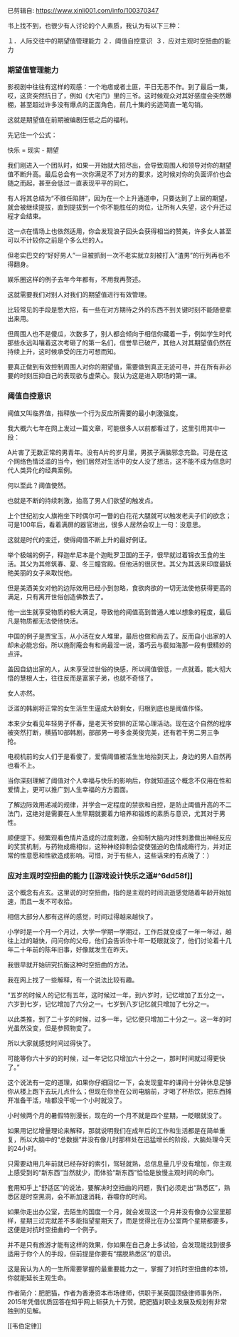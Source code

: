 已剪辑自: https://www.xinli001.com/info/100370347

书上找不到，也很少有人讨论的个人素质，我认为有以下三种： 

１．人际交往中的期望值管理能力
２．阈值自控意识 
３．应对主观时空扭曲的能力 

### 期望值管理能力

影视剧中往往有这样的观感：一个地痞或者土匪，平日无恶不作。到了最后一集，哎，这货突然抗日了，例如《大宅门》里的三爷。这时候观众对其好感度会突然爆棚，甚至超过许多没有爆点的正面角色，前几十集的劣迹简直一笔勾销。

这就是期望值在前期被编剧压低之后的福利。 

先记住一个公式： 
 
快乐 = 现实 - 期望

我们刚进入一个团队时，如果一开始就大招尽出，会导致周围人和领导对你的期望值不断升高。最后总会有一次你满足不了对方的要求，这时候对你的负面评价也会随之而起，甚至会低过一直表现平平的同仁。

有人将其总结为“不胜任陷阱”，因为在一个上升通道中，只要达到了上层的期望，就会被继续提拔，直到提拔到一个你不能胜任的岗位，让所有人失望，这个升迁过程才会结束。 

这一点在情场上也依然适用，你会发现浪子回头会获得相当的赞美，许多女人甚至可以不计较你之前是个多么烂的人。

但老实巴交的“好好男人”一旦被抓到一次不老实就立刻被打入“渣男”的行列再也不得翻身。

娱乐圈这样的例子去年今年都有，不用我再赘述。 

这就需要我们对别人对我们的期望值进行有效管理。

比较常见的手段是憋大招，有一些在对方期待之外的东西不到关键时刻不能随便拿出来用。

但周围人也不是傻瓜，次数多了，别人都会倾向于相信你藏着一手，例如学生时代那些永远叫嚷着这次考砸了的第一名们，信誉早已破产，其他人对其期望值仍然在持续上升，这时候承受的压力可想而知。

要真正做到有效控制周围人对你的期望值，需要做到真正无迹可寻，并在所有非必要的时刻压抑自己的表现欲与虚荣心。我认为这是进入职场的第一课。 

### 阈值自控意识

阈值又叫临界值，指释放一个行为反应所需要的最小刺激强度。 

我大概六七年在网上发过一篇文章，可能很多人以前都看过了，这里引用其中一段：

A片害了无数正常的男青年。没有A片的岁月里，男孩子满脑邪念充盈。可是在这个网络色情泛滥的当今，他们居然对生活中的女人没了想法，这不能不成为信息时代人类异化的经典案例。

何以至此？阈值使然。

也就是不断的持续刺激，抬高了男人们欲望的触发点。

上个世纪初女人旗袍坐下时偶尔可一瞥的白花花大腿就可以触发老夫子们的欲念；可是100年后，看着满屏的器官进出，很多人居然会叹上一句：没意思。

这就是时代的变迁，使得阈值不断上升的最好例证。 

举个极端的例子，释迦牟尼本是个迦毗罗卫国的王子，很早就过着锦衣玉食的生活。其父为其修筑春、夏、冬三幢宫殿。但他活的很厌世。其父为其选来印度最妖艳美丽的女子来取悦他。

但是美酒美女对他的边际效用已经小到忽略，食欲肉欲的一切无法使他获得更高的满足，只有离开世俗创造佛教去了。

他一出生就享受物质的极大满足，导致他的阈值高到普通人难以想象的程度，最后凡是物质都无法使他快活。

中国的例子是贾宝玉，从小活在女人堆里，最后也做和尚去了。反而自小出家的人却未必能忘俗。所以施耐庵会有和尚最淫一说，潘巧云与裴如海那一段有很精妙的点评。

盖因自幼出家的人，从未享受过世俗的快感，所以阈值很低，一点就着。能大彻大悟的慧根人士，往往反而是富家子弟，也就不奇怪了。 

女人亦然。

泛滥的韩剧将正常的女生活生生逼成大龄剩女，归根到底也是阈值作怪。

本来少女看见年轻男子怀春，是老天爷安排的正常心理活动。现在这个自然的程序被突然打断，横插10部韩剧，部部男一号多金英俊完美，还有若干男二男三争抢。

电视机前的女人们于是看傻了，爱情阈值被活生生地抬到天上，身边的男人自然再也看不上。

当你深刻理解了阈值对个人幸福与快乐的影响后，你就知道这个概念不仅用在性和爱情上，更可以推广到人生幸福的方方面面。

了解边际效用递减的规律，并学会一定程度的禁欲和自控，是防止阈值升高的不二法门，这绝对是需要在人生早期就要着力培养和锻炼的素质与意识，尤其对于男性。 

顺便提下。频繁观看色情片造成的过度刺激，会抑制大脑内对性刺激做出神经反应的奖赏机制，与药物成瘾相似，这种神经抑制会促使强迫的色情成瘾行为，并对正常的性意愿和性欲造成影响。可惜，对于有些人，这些话来的有点晚了：） 

### 应对主观时空扭曲的能力 [[游戏设计快乐之道#^6dd58f]]

这个概念有点玄。这里说的时空扭曲，指的是主观的时间流逝感觉随着年龄开始加速，而且一发不可收拾。

相信大部分人都有这样的感觉，时间过得越来越快了。

小学时是一个月一个月过，大学一学期一学期过，工作后就变成了一年一年过，越往上过的越快，问问你的父母，他们会告诉你十年一眨眼就没了，他们讨论着十几年二十年前的陈年旧事，好像就发生在昨天。 

我很早就开始研究抗衡这种时空扭曲的方法。 

我在网上找了一些解释，有一个说法比较有趣。

“五岁的时候人的记忆有五年，这时候过一年，到六岁时，记忆增加了五分之一。六岁到七岁，记忆增加了六分之一。七岁到八岁记忆就只增加了七分之一。

以此类推，到了二十岁的时候，过多一年，记忆便只增加二十分之一。这一年的时光虽然没变，但是参照物变了。

所以大家就感觉时间过得快了。

可能等你六十岁的的时候，过一年记忆只增加六十分之一，那时时间就过得更快了。” 

这个说法有一定的道理，如果你仔细回忆一下，会发现童年的课间十分钟休息足够你从楼上跑下去玩儿点什么；但现在你坐在公司电脑前，才喝了杯热饮，把东西摊开准备干活，啥都没干呢一个小时就没了。

小时候两个月的暑假特别漫长，现在的一个月不就是四个星期，一眨眼就没了。 

如果用记忆增量理论来解释，那就说明我们在成年后的工作和生活都是在简单重复，所以大脑中的“总数据”并没有像儿时那样处在迅猛增长的阶段，大脑处理今天的24小时。

只需要动用几年前就已经存好的索引，驾轻就熟，总信息量几乎没有增加，你主观上感受到的“新东西”当然就少，而体验“新东西”恰恰是放慢主观时间的命门。 

套用知乎上“舒适区”的说法，要解决时空扭曲的问题，我们必须走出“熟悉区”，熟悉区是时空黑洞，会不断加速消耗，吞噬你的时间。

如果你走出办公室，去陌生的国度一个月，就会发现这一个月并没有像办公室里那样，星期三过完就差不多能指望星期天了，而是觉得比在办公室两个星期都要多，这便是对抗时空扭曲的一个例子。

并不是只有旅游才能有这样的效果，你如果在自己身上多试验，会发现能找到很多适用于你个人的手段，但前提是你要有“摆脱熟悉区”的意识。 

这是我认为人的一生所需要掌握的最重要能力之一，掌握了对抗时空扭曲的本领，你就能延长主观生命。 

作者简介：肥肥猫，作者为香港资本市场律师，供职于某英国顶级律师事务所，2015年凭借优质回答在知乎网上斩获九十万赞。肥肥猫对职业发展及规划有非常独到的见解。

[[韦伯定律]]